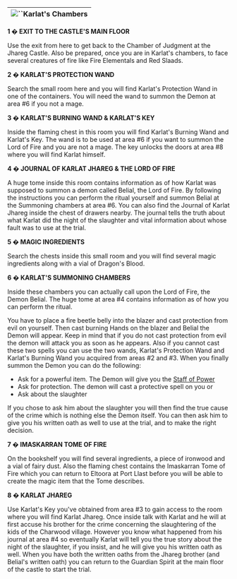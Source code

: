 | ![](https://www.gamebanshee.com/neverwinternights/nwnwalkthrough/maps/charwood_karlatschambers.jpg)``Karlat's Chambers |
| :-------------------------------------------------------------------------------------------------------------------------: |

**1 � EXIT TO THE CASTLE'S MAIN FLOOR**

Use the exit from here to get back to the Chamber of Judgment at the Jhareg Castle. Also be prepared, once you are in Karlat's chambers, to face several creatures of fire like Fire Elementals and Red Slaads.

**2 � KARLAT'S PROTECTION WAND**

Search the small room here and you will find Karlat's Protection Wand in one of the containers. You will need the wand to summon the Demon at area #6 if you not a mage.

**3 � KARLAT'S BURNING WAND & KARLAT'S KEY**

Inside the flaming chest in this room you will find Karlat's Burning Wand and Karlat's Key. The wand is to be used at area #6 if you want to summon the Lord of Fire and you are not a mage. The key unlocks the doors at area #8 where you will find Karlat himself.

**4 � JOURNAL OF KARLAT JHAREG & THE LORD OF FIRE**

A huge tome inside this room contains information as of how Karlat was supposed to summon a demon called Belial, the Lord of Fire. By following the instructions you can perform the ritual yourself and summon Belial at the Summoning chambers at area #6. You can also find the Journal of Karlat Jhareg inside the chest of drawers nearby. The journal tells the truth about what Karlat did the night of the slaughter and vital information about whose fault was to use at the trial.

**5 � MAGIC INGREDIENTS**

Search the chests inside this small room and you will find several magic ingredients along with a vial of Dragon's Blood.

**6 � KARLAT'S SUMMONING CHAMBERS**

Inside these chambers you can actually call upon the Lord of Fire, the Demon Belial. The huge tome at area #4 contains information as of how you can perform the ritual.

You have to place a fire beetle belly into the blazer and cast protection from evil on yourself. Then cast burning Hands on the blazer and Belial the Demon will appear. Keep in mind that if you do not cast protection from evil the demon will attack you as soon as he appears. Also if you cannot cast these two spells you can use the two wands, Karlat's Protection Wand and Karlat's Burning Wand you acquired from areas #2 and #3. When you finally summon the Demon you can do the following:

* Ask for a powerful item. The Demon will give you the [Staff of Power](https://www.gamebanshee.com/neverwinternights/nwnwalkthrough/karlatschambers.php#null)
* Ask for protection. The demon will cast a protective spell on you or
* Ask about the slaughter

If you chose to ask him about the slaughter you will then find the true cause of the crime which is nothing else the Demon itself. You can then ask him to give you his written oath as well to use at the trial, and to make the right decision.

**7 � IMASKARRAN TOME OF FIRE**

On the bookshelf you will find several ingredients, a piece of ironwood and a vial of fairy dust. Also the flaming chest contains the Imaskarran Tome of Fire which you can return to Eltoora at Port Llast before you will be able to create the magic item that the Tome describes.

**8 � KARLAT JHAREG**

Use Karlat's Key you've obtained from area #3 to gain access to the room where you will find Karlat Jhareg. Once inside talk with Karlat and he will at first accuse his brother for the crime concerning the slaughtering of the kids of the Charwood village. However you know what happened from his journal at area #4 so eventually Karlat will tell you the true story about the night of the slaughter, if you insist, and he will give you his written oath as well. When you have both the written oaths from the Jhareg brother (and Belial's written oath) you can return to the Guardian Spirit at the main floor of the castle to start the trial.
